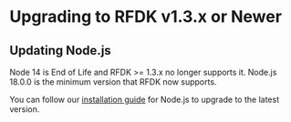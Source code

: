 # Upgrading to RFDK v1.3.x or Newer

## Updating Node.js

Node 14 is End of Life and RFDK >= 1.3.x no longer supports it. Node.js 18.0.0 is the minimum version
that RFDK now supports.

You can follow our [installation guide](CONTRIBUTING.md#installing-nodejs) for Node.js to upgrade to the latest version.
